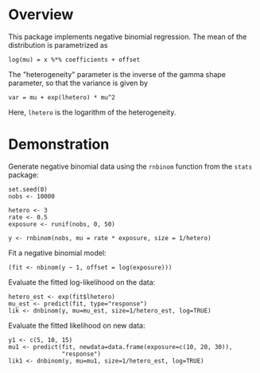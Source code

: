 
Overview
========

This package implements negative binomial regression. The mean of the
distribution is parametrized as

    log(mu) = x %*% coefficients + offset

The "heterogeneity" parameter is the inverse of the gamma shape parameter,
so that the variance is given by

    var = mu + exp(lhetero) * mu^2

Here, `lhetero` is the logarithm of the heterogeneity.


Demonstration
=============

Generate negative binomial data using the `rnbinom` function from the
`stats` package:

    set.seed(0)
    nobs <- 10000

    hetero <- 3
    rate <- 0.5
    exposure <- runif(nobs, 0, 50)

    y <- rnbinom(nobs, mu = rate * exposure, size = 1/hetero)
    

Fit a negative binomial model:

    (fit <- nbinom(y ~ 1, offset = log(exposure)))


Evaluate the fitted log-likelihood on the data:

    hetero_est <- exp(fit$lhetero)
    mu_est <- predict(fit, type="response")
    lik <- dnbinom(y, mu=mu_est, size=1/hetero_est, log=TRUE)


Evaluate the fitted likelihood on new data:

    y1 <- c(5, 10, 15)
    mu1 <- predict(fit, newdata=data.frame(exposure=c(10, 20, 30)),
                   "response")
    lik1 <- dnbinom(y, mu=mu1, size=1/hetero_est, log=TRUE)
